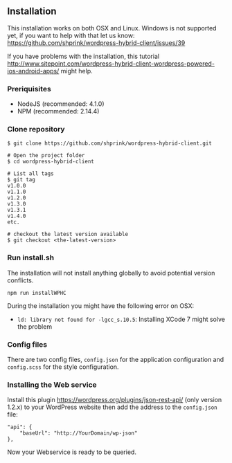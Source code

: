 ## Installation

This installation works on both OSX and Linux. Windows is not supported yet, if you want to help with that let us know: <https://github.com/shprink/wordpress-hybrid-client/issues/39>

If you have problems with the installation, this tutorial <http://www.sitepoint.com/wordpress-hybrid-client-wordpress-powered-ios-android-apps/> might help.

### Preriquisites

* NodeJS (recommended: 4.1.0)
* NPM (recommended: 2.14.4)

### Clone repository

```
$ git clone https://github.com/shprink/wordpress-hybrid-client.git

# Open the project folder
$ cd wordpress-hybrid-client

# List all tags
$ git tag
v1.0.0
v1.1.0
v1.2.0
v1.3.0
v1.3.1
v1.4.0
etc.

# checkout the latest version available
$ git checkout <the-latest-version>
```

### Run install.sh

The installation will not install anything globally to avoid potential version conflicts.

```
npm run installWPHC
```

During the installation you might have the following error on OSX:

* `ld: library not found for -lgcc_s.10.5`: Installing XCode 7 might solve the problem

### Config files

There are two config files, ```config.json``` for the application configuration and ```config.scss``` for the style configuration.

### Installing the Web service

Install this plugin <https://wordpress.org/plugins/json-rest-api/> (only version 1.2.x) to your WordPress website then add the address to the ```config.json``` file:

```
"api": {
    "baseUrl": "http://YourDomain/wp-json"
},
```

Now your Webservice is ready to be queried.
